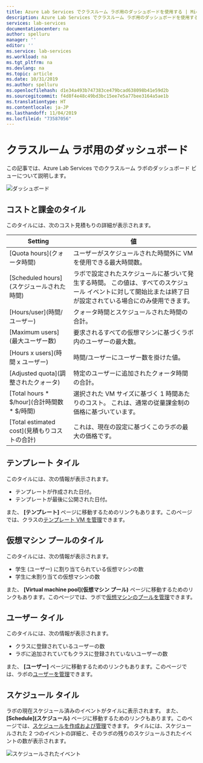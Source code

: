 ```yaml
---
title: Azure Lab Services でクラスルーム ラボ用のダッシュボードを使用する | Microsoft Docs
description: Azure Lab Services でクラスルーム ラボ用のダッシュボードを使用する方法について説明します。
services: lab-services
documentationcenter: na
author: spelluru
manager: ''
editor: ''
ms.service: lab-services
ms.workload: na
ms.tgt_pltfrm: na
ms.devlang: na
ms.topic: article
ms.date: 10/31/2019
ms.author: spelluru
ms.openlocfilehash: d1e34a493b747383ce479bcad638098b41e59d2b
ms.sourcegitcommit: f4d8f4e48c49bd3bc15ee7e5a77bee3164a5ae1b
ms.translationtype: HT
ms.contentlocale: ja-JP
ms.lasthandoff: 11/04/2019
ms.locfileid: "73587056"
---
```

# <a name="dashboard-for-classroom-labs"></a>クラスルーム ラボ用のダッシュボード
この記事では、Azure Lab Services でのクラスルーム ラボのダッシュボード ビューについて説明します。 

![ダッシュボード](../media/use-dashboard/dashboard.png)

## <a name="costs-and-billing-tile"></a>コストと課金のタイル
このタイルには、次のコスト見積もりの詳細が表示されます。

| Setting | 値 | 
| ------- | ----- | 
| [Quota hours]\(クォータ時間\) | ユーザーがスケジュールされた時間外に VM を使用できる最大時間数。 |
| [Scheduled hours]\(スケジュールされた時間\) | ラボで設定されたスケジュールに基づいて発生する時間。 この値は、すべてのスケジュール イベントに対して開始比または終了日が設定されている場合にのみ使用できます。 |
| [Hours/user]\(時間/ユーザー\) | クォータ時間とスケジュールされた時間の合計。 |
| [Maximum users]\(最大ユーザー数\) | 要求されるすべての仮想マシンに基づくラボ内のユーザーの最大数。 |
| [Hours x users]\(時間 x ユーザー\) | 時間/ユーザーにユーザー数を掛けた値。 |
| [Adjusted quota]\(調整されたクォータ\) | 特定のユーザーに追加されたクォータ時間の合計。 |
| [Total hours * $/hour]\(合計時間数 * $/時間\) | 選択された VM サイズに基づく 1 時間あたりのコスト。 これは、通常の従量課金制の価格に基づいています。 |
| [Total estimated cost]\(見積もりコストの合計\) | これは、現在の設定に基づくこのラボの最大の価格です。 |

## <a name="template-tile"></a>テンプレート タイル
このタイルには、次の情報が表示されます。

- テンプレートが作成された日付。 
- テンプレートが最後に公開された日付。 

また、 **[テンプレート]** ページに移動するためのリンクもあります。このページでは、クラスの[テンプレート VM を管理](how-to-create-manage-template.md)できます。 

## <a name="virtual-machine-pool-tile"></a>仮想マシン プールのタイル

このタイルには、次の情報が表示されます。

- 学生 (ユーザー) に割り当てられている仮想マシンの数
- 学生に未割り当ての仮想マシンの数

また、 **[Virtual machine pool]\(仮想マシン プール\)** ページに移動するためのリンクもあります。このページでは、ラボで[仮想マシンのプールを管理](how-to-set-virtual-machine-passwords.md)できます。 

## <a name="users-tile"></a>ユーザー タイル

このタイルには、次の情報が表示されます。

- クラスに登録されているユーザーの数
- ラボに追加されていてもクラスに登録されていないユーザーの数 

また、 **[ユーザー]** ページに移動するためのリンクもあります。このページでは、ラボの[ユーザーを管理](how-to-configure-student-usage.md)できます。 

## <a name="schedules-tile"></a>スケジュール タイル
ラボの現在スケジュール済みのイベントがタイルに表示されます。 また、 **[Schedule]\(スケジュール\)** ページに移動するためのリンクもあります。このページでは、[スケジュールを作成および管理](how-to-create-schedules.md)できます。 タイルには、スケジュールされた 2 つのイベントの詳細と、そのラボの残りのスケジュールされたイベントの数が表示されます。 

![スケジュールされたイベント](../media/use-dashboard/scheduled-events.png)

